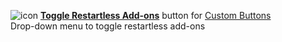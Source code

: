 ![icon](https://raw.github.com/Infocatcher/Custom_Buttons/master/Toggle_Restartless_Add-ons/icon.png)&nbsp;<a href="http://infocatcher.github.com/Custom_Buttons/install/toggleRestartlessAddons.html"><strong>Toggle Restartless Add-ons</strong></a> button for [Custom Buttons](https://addons.mozilla.org/addon/custom-buttons/)
<br>Drop-down menu to toggle restartless add-ons